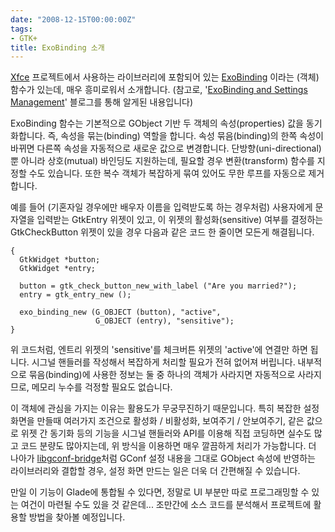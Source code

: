 ```yaml
---
date: "2008-12-15T00:00:00Z"
tags:
- GTK+
title: ExoBinding 소개
---
```


[Xfce](http://www.xfce.org/) 프로젝트에서 사용하는 라이브러리에 포함되어 있는 [ExoBinding](http://www.xfce.org/documentation/api/exo/exo-Binding-Properties-Functions.html) 이라는 (객체)함수가 있는데, 매우 흥미로워서 소개합니다. (참고로, '[ExoBinding and Settings Management](http://mbarnes.livejournal.com/1899.html)' 블로그를 통해 알게된 내용입니다)

ExoBinding 함수는 기본적으로 GObject 기반 두 객체의 속성(properties) 값을 동기화합니다. 즉, 속성을 묶는(binding) 역할을 합니다. 속성 묶음(binding)의 한쪽 속성이 바뀌면 다른쪽 속성을 자동적으로 새로운 값으로 변경합니다. 단방향(uni-directional) 뿐 아니라 상호(mutual) 바인딩도 지원하는데, 필요할 경우 변환(transform) 함수를 지정할 수도 있습니다. 또한 복수 객체가 복잡하게 묶여 있어도 무한 루프를 자동으로 제거합니다.

예를 들어 (기혼자일 경우에만 배우자 이름을 입력받도록 하는 경우처럼) 사용자에게 문자열을 입력받는 GtkEntry 위젯이 있고, 이 위젯의 활성화(sensitive) 여부를 결정하는 GtkCheckButton 위젯이 있을 경우 다음과 같은 코드 한 줄이면 모든게 해결됩니다.

    {
      GtkWidget *button;
      GtkWidget *entry;

      button = gtk_check_button_new_with_label ("Are you married?");
      entry = gtk_entry_new ();

      exo_binding_new (G_OBJECT (button), "active",
                       G_OBJECT (entry), "sensitive");
    }

위 코드처럼, 엔트리 위젯의 'sensitive'를 체크버튼 위젯의 'active'에 연결만 하면 됩니다. 시그널 핸들러를 작성해서 복잡하게 처리할 필요가 전혀 없어져 버립니다. 내부적으로 묶음(binding)에 사용한 정보는 둘 중 하나의 객체가 사라지면 자동적으로 사라지므로, 메모리 누수를 걱정할 필요도 없습니다.

이 객체에 관심을 가지는 이유는 활용도가 무궁무진하기 때문입니다. 특히 복잡한 설정 화면을 만들때 여러가지 조건으로 활성화 / 비활성화, 보여주기 / 안보여주기, 같은 값으로 위젯 간 동기화 등의 기능을 시그널 핸들러와 API를 이용해 직접 코딩하면 실수도 많고 코드 분량도 많아지는데, 위 방식을 이용하면 매우 깔끔하게 처리가 가능합니다. 더 나아가 [libgconf-bridge](http://wiki.openmoko.org/wiki/Libgconf-bridge)처럼 GConf 설정 내용을 그대로 GObject 속성에 반영하는 라이브러리와 결합할 경우, 설정 화면 만드는 일은 더욱 더 간편해질 수 있습니다.

만일 이 기능이 Glade에 통합될 수 있다면, 정말로 UI 부분만 따로 프로그래밍할 수 있는 여건이 마련될 수도 있을 것 같은데... 조만간에 소스 코드를 분석해서 프로젝트에 활용할 방법을 찾아볼 예정입니다.
